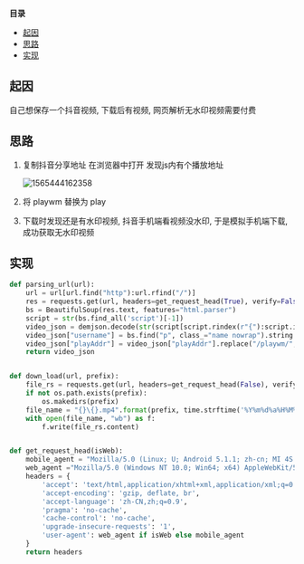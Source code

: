 <!-- START doctoc generated TOC please keep comment here to allow auto update -->
<!-- DON'T EDIT THIS SECTION, INSTEAD RE-RUN doctoc TO UPDATE -->
**目录**

- [起因](#%E8%B5%B7%E5%9B%A0)
- [思路](#%E6%80%9D%E8%B7%AF)
- [实现](#%E5%AE%9E%E7%8E%B0)

<!-- END doctoc generated TOC please keep comment here to allow auto update -->

## 起因

 自己想保存一个抖音视频, 下载后有视频, 网页解析无水印视频需要付费



## 思路

1. 复制抖音分享地址 在浏览器中打开   发现js内有个播放地址

   ![1565444162358](../../../file/img/1565444162358.png)

2. 将 playwm 替换为 play

3. 下载时发现还是有水印视频, 抖音手机端看视频没水印, 于是模拟手机端下载, 成功获取无水印视频

   

## 实现 

```python
def parsing_url(url):
    url = url[url.find("http"):url.rfind("/")]
    res = requests.get(url, headers=get_request_head(True), verify=False)
    bs = BeautifulSoup(res.text, features="html.parser")
    script = str(bs.find_all('script')[-1])
    video_json = demjson.decode(str(script[script.rindex(r"{"):script.index(r"}") + 1]))
    video_json["username"] = bs.find("p", class_="name nowrap").string.replace('@', '')
    video_json["playAddr"] = video_json["playAddr"].replace("/playwm/", "/play/")
    return video_json


def down_load(url, prefix):
    file_rs = requests.get(url, headers=get_request_head(False), verify=False)
    if not os.path.exists(prefix):
        os.makedirs(prefix)
    file_name = "{}\{}.mp4".format(prefix, time.strftime('%Y%m%d%a%H%M%S', time.localtime(time.time())))
    with open(file_name, "wb") as f:
        f.write(file_rs.content)


def get_request_head(isWeb):
    mobile_agent = "Mozilla/5.0 (Linux; U; Android 5.1.1; zh-cn; MI 4S Build/LMY47V) AppleWebKit/537.36 (KHTML, like Gecko) Version/4.0 Chrome/53.0.2785.146 Mobile Safari/537.36 XiaoMi/MiuiBrowser/9.1.3"
    web_agent ="Mozilla/5.0 (Windows NT 10.0; Win64; x64) AppleWebKit/537.36 (KHTML, like Gecko) Chrome/73.0.3683.103 Safari/537.36"
    headers = {
        'accept': 'text/html,application/xhtml+xml,application/xml;q=0.9,image/webp,image/apng,*/*;q=0.8',
        'accept-encoding': 'gzip, deflate, br',
        'accept-language': 'zh-CN,zh;q=0.9',
        'pragma': 'no-cache',
        'cache-control': 'no-cache',
        'upgrade-insecure-requests': '1',
        'user-agent': web_agent if isWeb else mobile_agent
    }
    return headers
```

